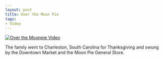 ```yaml
---
layout: post
title: Over the Moon Pie
tags:
- Video
---
```


[![Over the Moonpie Video](/public/images/over_the_moon_pie.jpg)](https://www.youtube.com/watch?v=O21JYrR09gg)

The family went to Charleston, South Carolina for Thanksgiving and swung by the Downtown Market and the Moon Pie General Store.